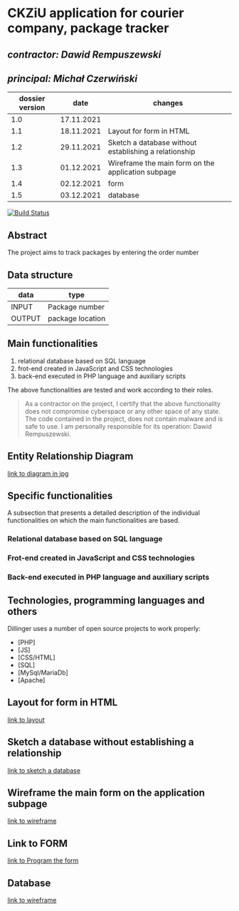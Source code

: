 # CKZiU application for courier company, package tracker

## _contractor: Dawid Rempuszewski_
## _principal: Michał Czerwiński_


| dossier version | date | changes |
| ------ | ------ | ------- |
| 1.0 | 17.11.2021 |
| 1.1 | 18.11.2021 | Layout for form in HTML |
| 1.2 | 29.11.2021 | Sketch a database without establishing a relationship|
| 1.3 | 01.12.2021 | Wireframe the main form on the application subpage |
| 1.4 | 02.12.2021 | form |
| 1.5 | 03.12.2021 | database |

[![Build Status](https://travis-ci.org/joemccann/dillinger.svg?branch=master)](https://travis-ci.org/joemccann/dillinger)

## Abstract 
The project aims to track packages by entering the order number

## Data structure

| data | type |
| ------ | ------ |
| INPUT | Package number |
| OUTPUT | package location |

## Main functionalities

1. relational database based on SQL language
1. frot-end created in JavaScript and CSS technologies
1. back-end executed in PHP language and auxiliary scripts

The above functionalities are tested and work according to their roles.

> As a contractor on the project, I certify that the above functionality 
> does not compromise cyberspace or any other space of any state. 
> The code contained in the project, does not contain malware and is safe to use. 
> I am personally responsible for its operation: Dawid Rempuszewski.

## Entity Relationship Diagram

[link to diagram in jpg][erd]

## Specific functionalities

A subsection that presents a detailed description of the individual functionalities on which the main functionalities are based.

### Relational database based on SQL language

### Frot-end created in JavaScript and CSS technologies

### Back-end executed in PHP language and auxiliary scripts

## Technologies, programming languages and others

Dillinger uses a number of open source projects to work properly:

- [PHP]
- [JS]
- [CSS/HTML]
- [SQL]
- [MySql/MariaDb]
- [Apache]

 [erd]: <https://github.com/Michal3456/example_project/blob/main/sprites/Untitled%20Diagram.jpg>
  
## Layout for form in HTML

[link to layout][form]

## Sketch a database without establishing a relationship

[link to sketch a database][db]

[form]: <https://github.com/Michal3456/4cti/blob/main/15/sprites/layout.png>
[db]: <https://github.com/Michal3456/4cti/blob/main/15/sprites/database.png>

## Wireframe the main form on the application subpage

[link to wireframe][wireframe]

[wireframe]: https://github.com/Michal3456/4cti/blob/main/15/sprites/wireframe.png
## Link to FORM
[link to Program the form][form1]

[form1]: <https://github.com/Michal3456/4cti/blob/main/15/main/form.html>

## Database
[link to wireframe][database]

[database]: https://github.com/Michal3456/4cti/blob/main/15/database/packages.sql
